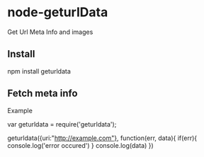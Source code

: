 # node-geturlData
Get Url Meta Info and images

## Install
npm install geturldata
  
## Fetch meta info

Example
  
  var geturldata = require('geturldata');
  
  geturldata({uri:"http://example.com"}, function(err, data){
    if(err){
      console.log('error occured')
    }
    console.log(data)
  })
